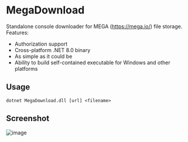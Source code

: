 # MegaDownload
Standalone console downloader for MEGA (https://mega.io/) file storage. Features:

- Authorization support
- Cross-platform .NET 8.0 binary
- As simple as it could be
- Ability to build self-contained executable for Windows and other platforms

## Usage
`dotnet MegaDownload.dll [url] <filename>`

## Screenshot
![image](https://user-images.githubusercontent.com/13541699/142248525-d8e2a43d-fc61-401c-8e24-9980169c7565.png)
